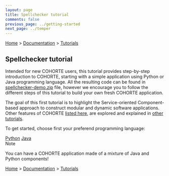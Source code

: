 ```yaml
---
layout: page
title: Spellchecker tutorial
comments: false
previous_page: ../getting-started
next_page: ../temper
---
```


[Home](../../../../) > [Documentation](../../) > [Tutorials](../)

## Spellchecker tutorial

Intended for new COHORTE users, this tutorial provides step-by-step introduction to COHORTE, starting with a simple application using Python or Java programming language. All the resulting code can be found in [spellchecker-demo.zip](#) file, however we encourage you to follow the different steps of this tutorial to build your own fresh COHORTE application.

The goal of this first tutorial is to highlight the Service-oriented Component-based approach to construct modular and dynamic software applications. Other features of COHORTE <a href="../../what-is-cohorte">listed here</a>, are explored and explained in <a href="../">other tutorials</a>.

To get started, choose first your preferend programming language:

<div class="menu-choices">	
    <a style="left: 0%;" class="menu-choice menu-choice-python"
      href="./python.html">Python</a>
	<a style="left: 30%;" class="menu-choice menu-choice-java"
      href="./java.html">Java</a>
</div>

<div class="note">
<span class="note-title">Note</span>
<p class="note-content">
You can have a COHORTE application made of a mixture of Java and Python components!
</p>
</div>


[Home](../../../../) > [Documentation](../../) > [Tutorials](../)
